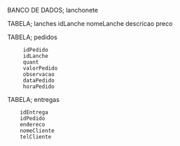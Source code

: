 BANCO DE DADOS; lanchonete

TABELA; lanches
         idLanche
         nomeLanche
         descricao
         preco

TABELA; pedidos

         idPedido
         idLanche
         quant
         valorPedido
         observacao
         dataPedido
         horaPedido

TABELA; entregas

        idEntrega
        idPedido
        endereco
        nomeCliente
        telCliente